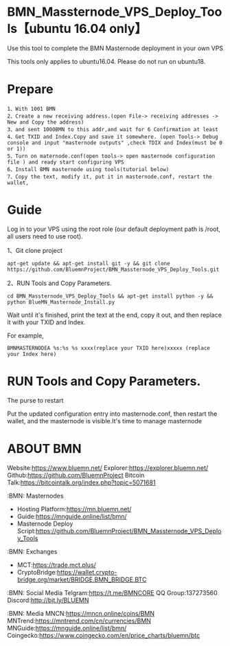 # BMN_Massternode_VPS_Deploy_Tools【ubuntu 16.04 only】

Use this tool to complete the BMN Masternode deployment in your own VPS

This tools only applies to ubuntu16.04. Please do not run on ubuntu18.

# Prepare

```
1、With 1001 BMN
2、Create a new receiving address.(open File-> receiving addresses -> New and Copy the address) 
3、and sent 1000BMN to this addr,and wait for 6 Confirmation at least
4、Get TXID and Index.Copy and save it somewhere. (open Tools-> Debug console and input "masternode outputs" ,check TDIX and Index(must be 0 or 1))
5、Turn on maternode.conf(open tools-> open masternode configuration file ) and ready start configuring VPS 
6、Install BMN masternode using tools(tutorial below)
7、Copy the text, modify it, put it in masternode.conf, restart the wallet,

```


# Guide

Log in to your VPS using the root role (our default deployment path is /root, all users need to use root).

1、Git clone project
```
apt-get update && apt-get install git -y && git clone https://github.com/BluemnProject/BMN_Massternode_VPS_Deploy_Tools.git 

```
2、RUN Tools and Copy Parameters.

```
cd BMN_Massternode_VPS_Deploy_Tools && apt-get install python -y && python BlueMN_Masternode_Install.py
```

Wait until it's finished, print the text at the end, copy it out, and then replace it with your TXID and Index.

For example,

```
BMNMASTERNODEA %s:%s %s xxxx(replace your TXID here)xxxxx (replace your Index here)

```
# RUN Tools and Copy Parameters.

The purse to restart

Put the updated configuration entry into masternode.conf, then restart the wallet, and the masternode is visible.It's time to manage masternode




# ABOUT BMN

Website:https://www.bluemn.net/
Explorer:https://explorer.bluemn.net/
Github:https://github.com/BluemnProject
Bitcoin Talk:https://bitcointalk.org/index.php?topic=5071681

:BMN: Masternodes
- Hosting Platform:https://mn.bluemn.net/
- Guide:https://mnguide.online/list/bmn/
- Masternode Deploy Script:https://github.com/BluemnProject/BMN_Massternode_VPS_Deploy_Tools

:BMN: Exchanges
- MCT:https://trade.mct.plus/ 
- CryptoBridge:https://wallet.crypto-bridge.org/market/BRIDGE.BMN_BRIDGE.BTC

:BMN: Social Media
Telgram:https://t.me/BMNCORE
QQ Group:137273560
Discord:http://bit.ly/BLUEMN

:BMN: Media
MNCN:https://mncn.online/coins/BMN
MNTrend:https://mntrend.com/cn/currencies/BMN
MNGuide:https://mnguide.online/list/bmn/
Coingecko:https://www.coingecko.com/en/price_charts/bluemn/btc

